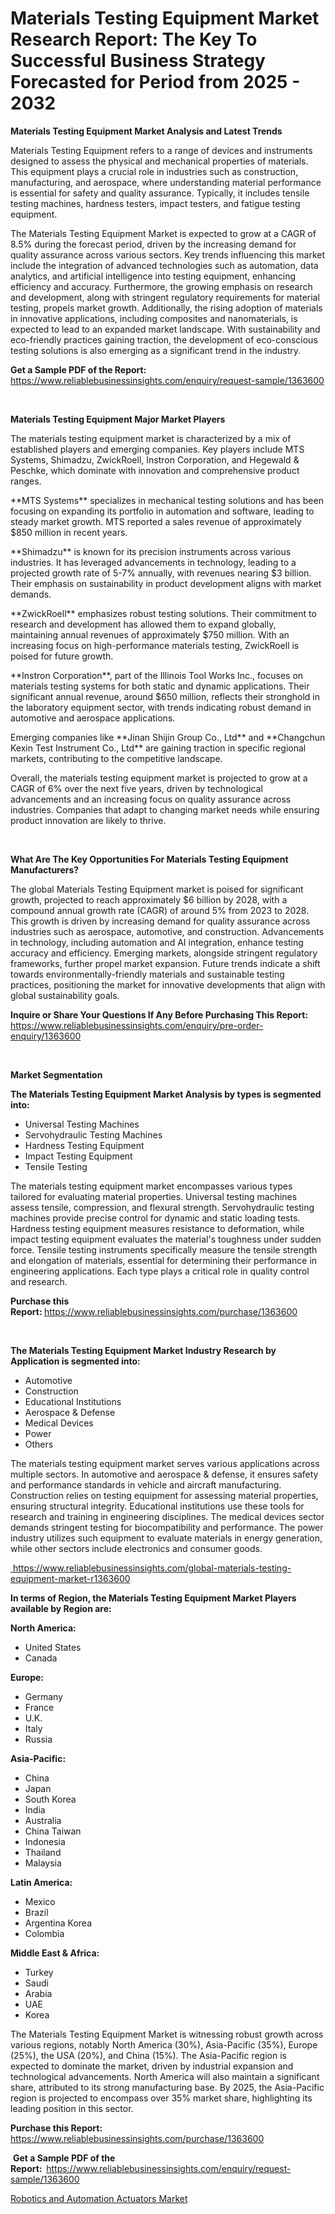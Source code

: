 <p><h1>Materials Testing Equipment Market Research Report: The Key To Successful Business Strategy Forecasted for Period from 2025 - 2032</h1></p><p><strong>Materials Testing Equipment Market Analysis and Latest Trends</strong></p>
<p><p>Materials Testing Equipment refers to a range of devices and instruments designed to assess the physical and mechanical properties of materials. This equipment plays a crucial role in industries such as construction, manufacturing, and aerospace, where understanding material performance is essential for safety and quality assurance. Typically, it includes tensile testing machines, hardness testers, impact testers, and fatigue testing equipment.</p><p>The Materials Testing Equipment Market is expected to grow at a CAGR of 8.5% during the forecast period, driven by the increasing demand for quality assurance across various sectors. Key trends influencing this market include the integration of advanced technologies such as automation, data analytics, and artificial intelligence into testing equipment, enhancing efficiency and accuracy. Furthermore, the growing emphasis on research and development, along with stringent regulatory requirements for material testing, propels market growth. Additionally, the rising adoption of materials in innovative applications, including composites and nanomaterials, is expected to lead to an expanded market landscape. With sustainability and eco-friendly practices gaining traction, the development of eco-conscious testing solutions is also emerging as a significant trend in the industry.</p></p>
<p><strong>Get a Sample PDF of the Report:&nbsp;</strong> <a href="https://www.reliablebusinessinsights.com/enquiry/request-sample/1363600?utm_campaign=2224&utm_medium=2&utm_source=Github&utm_content=ia&utm_term=19022025&utm_id=materials-testing-equipment">https://www.reliablebusinessinsights.com/enquiry/request-sample/1363600</a></p>
<p>&nbsp;</p>
<p><strong>Materials Testing Equipment Major Market Players</strong></p>
<p><p>The materials testing equipment market is characterized by a mix of established players and emerging companies. Key players include MTS Systems, Shimadzu, ZwickRoell, Instron Corporation, and Hegewald & Peschke, which dominate with innovation and comprehensive product ranges.</p><p>**MTS Systems** specializes in mechanical testing solutions and has been focusing on expanding its portfolio in automation and software, leading to steady market growth. MTS reported a sales revenue of approximately $850 million in recent years.</p><p>**Shimadzu** is known for its precision instruments across various industries. It has leveraged advancements in technology, leading to a projected growth rate of 5-7% annually, with revenues nearing $3 billion. Their emphasis on sustainability in product development aligns with market demands.</p><p>**ZwickRoell** emphasizes robust testing solutions. Their commitment to research and development has allowed them to expand globally, maintaining annual revenues of approximately $750 million. With an increasing focus on high-performance materials testing, ZwickRoell is poised for future growth.</p><p>**Instron Corporation**, part of the Illinois Tool Works Inc., focuses on materials testing systems for both static and dynamic applications. Their significant annual revenue, around $650 million, reflects their stronghold in the laboratory equipment sector, with trends indicating robust demand in automotive and aerospace applications.</p><p>Emerging companies like **Jinan Shijin Group Co., Ltd** and **Changchun Kexin Test Instrument Co., Ltd** are gaining traction in specific regional markets, contributing to the competitive landscape.</p><p>Overall, the materials testing equipment market is projected to grow at a CAGR of 6% over the next five years, driven by technological advancements and an increasing focus on quality assurance across industries. Companies that adapt to changing market needs while ensuring product innovation are likely to thrive.</p></p>
<p>&nbsp;</p>
<p><strong>What Are The Key Opportunities For Materials Testing Equipment Manufacturers?</strong></p>
<p><p>The global Materials Testing Equipment market is poised for significant growth, projected to reach approximately $6 billion by 2028, with a compound annual growth rate (CAGR) of around 5% from 2023 to 2028. This growth is driven by increasing demand for quality assurance across industries such as aerospace, automotive, and construction. Advancements in technology, including automation and AI integration, enhance testing accuracy and efficiency. Emerging markets, alongside stringent regulatory frameworks, further propel market expansion. Future trends indicate a shift towards environmentally-friendly materials and sustainable testing practices, positioning the market for innovative developments that align with global sustainability goals.</p></p>
<p><strong>Inquire or Share Your Questions If Any Before Purchasing This Report:</strong> <a href="https://www.reliablebusinessinsights.com/enquiry/pre-order-enquiry/1363600?utm_campaign=2224&utm_medium=2&utm_source=Github&utm_content=ia&utm_term=19022025&utm_id=materials-testing-equipment">https://www.reliablebusinessinsights.com/enquiry/pre-order-enquiry/1363600</a></p>
<p>&nbsp;</p>
<p><strong>Market Segmentation</strong></p>
<p><strong>The Materials Testing Equipment Market Analysis by types is segmented into:</strong></p>
<p><ul><li>Universal Testing Machines</li><li>Servohydraulic Testing Machines</li><li>Hardness Testing Equipment</li><li>Impact Testing Equipment</li><li>Tensile Testing</li></ul></p>
<p><p>The materials testing equipment market encompasses various types tailored for evaluating material properties. Universal testing machines assess tensile, compression, and flexural strength. Servohydraulic testing machines provide precise control for dynamic and static loading tests. Hardness testing equipment measures resistance to deformation, while impact testing equipment evaluates the material's toughness under sudden force. Tensile testing instruments specifically measure the tensile strength and elongation of materials, essential for determining their performance in engineering applications. Each type plays a critical role in quality control and research.</p></p>
<p><strong>Purchase this Report:&nbsp;</strong><a href="https://www.reliablebusinessinsights.com/purchase/1363600?utm_campaign=2224&utm_medium=2&utm_source=Github&utm_content=ia&utm_term=19022025&utm_id=materials-testing-equipment">https://www.reliablebusinessinsights.com/purchase/1363600</a></p>
<p>&nbsp;</p>
<p><strong>The Materials Testing Equipment Market Industry Research by Application is segmented into:</strong></p>
<p><ul><li>Automotive</li><li>Construction</li><li>Educational Institutions</li><li>Aerospace & Defense</li><li>Medical Devices</li><li>Power</li><li>Others</li></ul></p>
<p><p>The materials testing equipment market serves various applications across multiple sectors. In automotive and aerospace & defense, it ensures safety and performance standards in vehicle and aircraft manufacturing. Construction relies on testing equipment for assessing material properties, ensuring structural integrity. Educational institutions use these tools for research and training in engineering disciplines. The medical devices sector demands stringent testing for biocompatibility and performance. The power industry utilizes such equipment to evaluate materials in energy generation, while other sectors include electronics and consumer goods.</p></p>
<p><a href="https://www.reliablebusinessinsights.com/global-materials-testing-equipment-market-r1363600?utm_campaign=2224&utm_medium=2&utm_source=Github&utm_content=ia&utm_term=19022025&utm_id=materials-testing-equipment">&nbsp;https://www.reliablebusinessinsights.com/global-materials-testing-equipment-market-r1363600</a></p>
<p><strong>In terms of Region, the Materials Testing Equipment Market Players available by Region are:</strong></p>
<p>
    <p> <strong> North America: </strong>
        <ul>
            <li>United States</li>
            <li>Canada</li>
        </ul>
        </p> 
    <p> <strong> Europe: </strong>
        <ul>
            <li>Germany</li>
            <li>France</li>
            <li>U.K.</li>
            <li>Italy</li>
            <li>Russia</li>
        </ul>
        </p> 
    <p> <strong> Asia-Pacific: </strong>
        <ul>
            <li>China</li>
            <li>Japan</li>
            <li>South Korea</li>
            <li>India</li>
            <li>Australia</li>
            <li>China Taiwan</li>
            <li>Indonesia</li>
            <li>Thailand</li>
            <li>Malaysia</li>
        </ul>
        </p> 
    <p> <strong> Latin America: </strong>
        <ul>
            <li>Mexico</li>
            <li>Brazil</li>
            <li>Argentina Korea</li>
            <li>Colombia</li>
        </ul>
        </p> 
    <p> <strong> Middle East & Africa: </strong>
        <ul>
            <li>Turkey</li>
            <li>Saudi</li>
            <li>Arabia</li>
            <li>UAE</li>
            <li>Korea</li>
        </ul>
    </p>
    </p>
<p><p>The Materials Testing Equipment Market is witnessing robust growth across various regions, notably North America (30%), Asia-Pacific (35%), Europe (25%), the USA (20%), and China (15%). The Asia-Pacific region is expected to dominate the market, driven by industrial expansion and technological advancements. North America will also maintain a significant share, attributed to its strong manufacturing base. By 2025, the Asia-Pacific region is projected to encompass over 35% market share, highlighting its leading position in this sector.</p></p>
<p><strong>Purchase this Report: </strong><a href="https://www.reliablebusinessinsights.com/purchase/1363600?utm_campaign=2224&utm_medium=2&utm_source=Github&utm_content=ia&utm_term=19022025&utm_id=materials-testing-equipment">https://www.reliablebusinessinsights.com/purchase/1363600</a></p>
<p>&nbsp;<strong>Get a Sample PDF of the Report:&nbsp;&nbsp;</strong><a href="https://www.reliablebusinessinsights.com/enquiry/request-sample/1363600?utm_campaign=2224&utm_medium=2&utm_source=Github&utm_content=ia&utm_term=19022025&utm_id=materials-testing-equipment">https://www.reliablebusinessinsights.com/enquiry/request-sample/1363600</a></p>
<p><strong></strong></p>
<p><p><a href="https://github.com/bensemilia864/Market-Research-Report-List-1/blob/main/robotics-and-automation-actuators-market.md?utm_campaign=2224&utm_medium=2&utm_source=Github&utm_content=ia&utm_term=19022025&utm_id=materials-testing-equipment">Robotics and Automation Actuators Market</a></p></p>